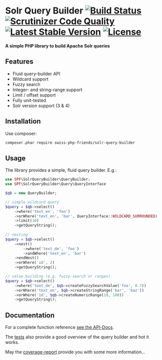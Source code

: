 # Solr Query Builder [![Build Status](https://travis-ci.org/swiss-php-friends/solr-query-builder.svg?branch=master)](https://travis-ci.org/swiss-php-friends/solr-query-builder) [![Scrutinizer Code Quality](https://scrutinizer-ci.com/g/swiss-php-friends/solr-query-builder/badges/quality-score.png?b=master)](https://scrutinizer-ci.com/g/swiss-php-friends/solr-query-builder/?branch=master) [![Latest Stable Version](https://poser.pugx.org/swiss-php-friends/solr-query-builder/version.svg)](https://packagist.org/packages/swiss-php-friends/solr-query-builder) [![License](https://poser.pugx.org/swiss-php-friends/solr-query-builder/license.svg)](https://packagist.org/packages/swiss-php-friends/solr-query-builder)

**A simple PHP library to build Apache Solr queries**

## Features
- Fluid query-builder API
- Wildcard support
- Fuzzy search
- Integer- and string-range support
- Limit / offset support
- Fully unit-tested
- Solr version support (3 & 4)

## Installation

Use composer:
```bash
composer.phar require swiss-php-friends/solr-query-builder
```

## Usage

The library provides a simple, fluid query builder. E.g.:

```php
use SPF\SolrQueryBuilder\QueryBuilder;
use SPF\SolrQueryBuilder\Query\QueryInterface

$qb = new QueryBuilder;

// simple wildcard query
$query = $qb->select()
    ->where('text_en', 'foo')
    ->orWhere('text_en', 'bar', QueryInterface::WILDCARD_SURROUNDED)
    ->limit(10)
    ->getQueryString();
    
// nesting
$query = $qb->select()
    ->nest()
        ->where('text_de', 'foo')
        ->andWhere('text_en', 'bar')
    ->endNest()
    ->orWhere('id', 2)
    ->getQueryString();

// value building (e.g. fuzzy-search or ranges)
$query = $qb->select()
    ->where('text_de', $qb->createFuzzySearchValue('foo', 0.7))
    ->orWhere('text_en', $qb->createStringRange('bar', 'baz'))
    ->orWhere('id', $qb->createNumericRange(10, 100))
    ->getQueryString();
```

## Documentation

For a complete function reference [see the API-Docs](http://swiss-php-friends.github.io/solr-query-builder/doc/api/).

The [tests](test/SPF/SolrQueryBuilder) also provide a good overview of the query builder and hot it works.

May the [coverage-report](http://swiss-php-friends.github.io/solr-query-builder/doc/coverage/) provide you with some more information...
